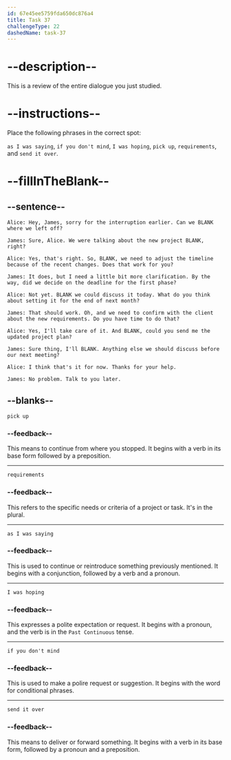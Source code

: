 ```yaml
---
id: 67e45ee5759fda650dc876a4
title: Task 37
challengeType: 22
dashedName: task-37
---
```


<!-- REVIEW -->

# --description--

This is a review of the entire dialogue you just studied.

# --instructions--

Place the following phrases in the correct spot:

`as I was saying`, `if you don't mind`, `I was hoping`, `pick up`, `requirements`, and `send it over`.

# --fillInTheBlank--

## --sentence--

`Alice: Hey, James, sorry for the interruption earlier. Can we BLANK where we left off?`

`James: Sure, Alice. We were talking about the new project BLANK, right?`

`Alice: Yes, that's right. So, BLANK, we need to adjust the timeline because of the recent changes. Does that work for you?`

`James: It does, but I need a little bit more clarification. By the way, did we decide on the deadline for the first phase?`

`Alice: Not yet. BLANK we could discuss it today. What do you think about setting it for the end of next month?`

`James: That should work. Oh, and we need to confirm with the client about the new requirements. Do you have time to do that?`

`Alice: Yes, I'll take care of it. And BLANK, could you send me the updated project plan?`

`James: Sure thing, I'll BLANK. Anything else we should discuss before our next meeting?`

`Alice: I think that's it for now. Thanks for your help.`

`James: No problem. Talk to you later.`

## --blanks--

`pick up`

### --feedback--

This means to continue from where you stopped. It begins with a verb in its base form followed by a preposition.

---

`requirements`

### --feedback--

This refers to the specific needs or criteria of a project or task. It's in the plural.

---

`as I was saying`

### --feedback--

This is used to continue or reintroduce something previously mentioned. It begins with a conjunction, followed by a verb and a pronoun.

---

`I was hoping`

### --feedback--

This expresses a polite expectation or request. It begins with a pronoun, and the verb is in the `Past Continuous` tense.

---

`if you don't mind`

### --feedback--

This is used to make a polire request or suggestion. It begins with the word for conditional phrases.

---

`send it over`

### --feedback--

This means to deliver or forward something. It begins with a verb in its base form, followed by a pronoun and a preposition.
